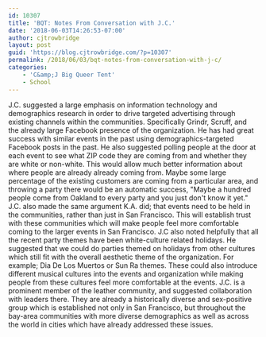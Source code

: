 ```yaml
---
id: 10307
title: 'BQT: Notes From Conversation with J.C.'
date: '2018-06-03T14:26:53-07:00'
author: cjtrowbridge
layout: post
guid: 'https://blog.cjtrowbridge.com/?p=10307'
permalink: /2018/06/03/bqt-notes-from-conversation-with-j-c/
categories:
    - 'C&amp;J Big Queer Tent'
    - School
---
```


J.C. suggested a large emphasis on information technology and demographics research in order to drive targeted advertising through existing channels within the communities. Specifically Grindr, Scruff, and the already large Facebook presence of the organization. He has had great success with similar events in the past using demographics-targeted Facebook posts in the past. He also suggested polling people at the door at each event to see what ZIP code they are coming from and whether they are white or non-white. This would allow much better information about where people are already already coming from. Maybe some large percentage of the existing customers are coming from a particular area, and throwing a party there would be an automatic success, "Maybe a hundred people come from Oakland to every party and you just don't know it yet." J.C. also made the same argument K.A. did; that events need to be held in the communities, rather than just in San Francisco. This will establish trust with these communities which will make people feel more comfortable coming to the larger events in San Francisco. J.C also noted helpfully that all the recent party themes have been white-culture related holidays. He suggested that we could do parties themed on holidays from other cultures which still fit with the overall aesthetic theme of the organization. For example; Dia De Los Muertos or Sun Ra themes. These could also introduce different musical cultures into the events and organization while making people from these cultures feel more comfortable at the events. J.C. is a prominent member of the leather community, and suggested collaboration with leaders there. They are already a historically diverse and sex-positive group which is established not only in San Francisco, but throughout the bay-area communities with more diverse demographics as well as across the world in cities which have already addressed these issues.